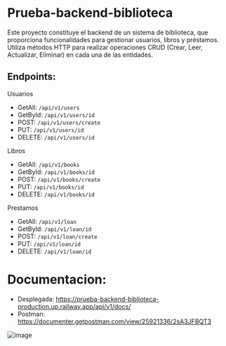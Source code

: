 # Prueba-backend-biblioteca

Este proyecto constituye el backend de un sistema de biblioteca, que proporciona funcionalidades para gestionar usuarios, libros y préstamos. Utiliza métodos HTTP para realizar operaciones CRUD (Crear, Leer, Actualizar, Eliminar) en cada una de las entidades.

## Endpoints:

Usuarios
- GetAll: `/api/v1/users`
- GetById: `/api/v1/users/id `
- POST: `/api/v1/users/create`
- PUT: `/api/v1/users/id`
- DELETE: `/api/v1/users/id `

Libros
- GetAll: `/api/v1/books`
- GetById: `/api/v1/books/id`
- POST: `/api/v1/books/create`
- PUT: `/api/v1/books/id`
- DELETE: `/api/v1/books/id`

Prestamos
- GetAll: `/api/v1/loan`
- GetById: `/api/v1/loan/id`
- POST: `/api/v1/loan/create`
- PUT: `/api/v1/loan/id`
- DELETE: `/api/v1/loan/id`

# Documentacion: 
-  Desplegada: https://prueba-backend-biblioteca-production.up.railway.app/api/v1/docs/
- Postman:  https://documenter.getpostman.com/view/25921336/2sA3JFBQT3

![image](https://github.com/AfanJM/prueba-backend-biblioteca/assets/129919016/5edfd967-2541-4bdd-b519-2a950719b6ed)






